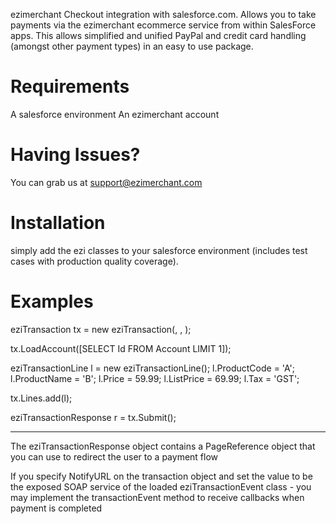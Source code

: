 
ezimerchant Checkout integration with salesforce.com.
Allows you to take payments via the ezimerchant ecommerce service from within SalesForce apps.
This allows simplified and unified PayPal and credit card handling (amongst other payment types) in an easy to use
package.

Requirements
============
A salesforce environment
An ezimerchant account

Having Issues?
==============

You can grab us at support@ezimerchant.com


Installation
============
simply add the ezi classes to your salesforce environment (includes test cases with production quality coverage).

Examples
========

eziTransaction tx = new eziTransaction(<ezimerchantid>, <ezimerchantemail>, <ezimerchantpassword>);

tx.LoadAccount([SELECT Id FROM Account LIMIT 1]);

eziTransactionLine l = new eziTransactionLine();
l.ProductCode = 'A';
l.ProductName = 'B';
l.Price = 59.99;
l.ListPrice = 69.99;
l.Tax = 'GST';

tx.Lines.add(l);

eziTransactionResponse r = tx.Submit();

----
The eziTransactionResponse object contains a PageReference object that you can use to redirect the user to a payment 
flow

If you specify NotifyURL on the transaction object and set the value to be the exposed SOAP service of the loaded 
eziTransactionEvent class - you may implement the transactionEvent method to receive callbacks when payment is completed